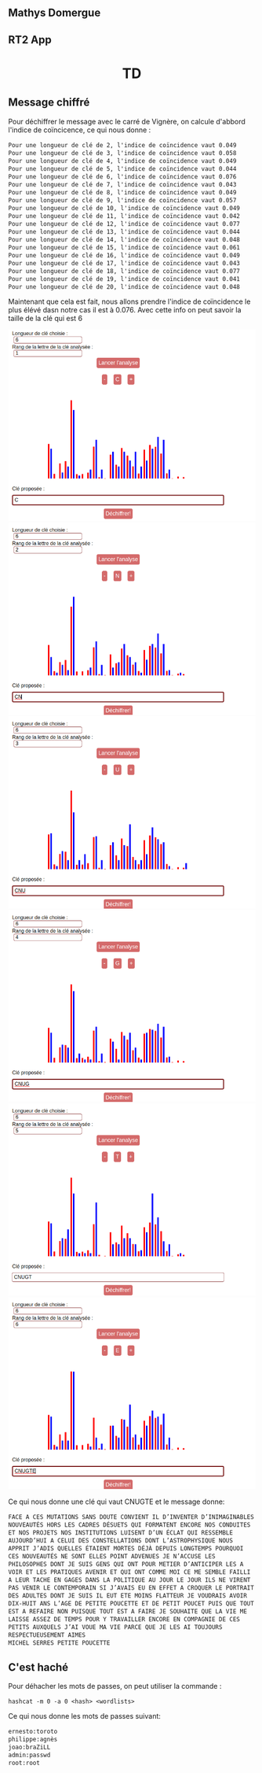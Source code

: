 ## Mathys Domergue
## RT2 App


# <center> TD



## Message chiffré



Pour déchiffrer le message avec le carré de Vignère, on calcule d'abbord l'indice de coïncicence, ce qui nous donne :

```
Pour une longueur de clé de 2, l'indice de coïncidence vaut 0.049
Pour une longueur de clé de 3, l'indice de coïncidence vaut 0.058
Pour une longueur de clé de 4, l'indice de coïncidence vaut 0.049
Pour une longueur de clé de 5, l'indice de coïncidence vaut 0.044
Pour une longueur de clé de 6, l'indice de coïncidence vaut 0.076
Pour une longueur de clé de 7, l'indice de coïncidence vaut 0.043
Pour une longueur de clé de 8, l'indice de coïncidence vaut 0.049
Pour une longueur de clé de 9, l'indice de coïncidence vaut 0.057
Pour une longueur de clé de 10, l'indice de coïncidence vaut 0.049
Pour une longueur de clé de 11, l'indice de coïncidence vaut 0.042
Pour une longueur de clé de 12, l'indice de coïncidence vaut 0.077
Pour une longueur de clé de 13, l'indice de coïncidence vaut 0.044
Pour une longueur de clé de 14, l'indice de coïncidence vaut 0.048
Pour une longueur de clé de 15, l'indice de coïncidence vaut 0.061
Pour une longueur de clé de 16, l'indice de coïncidence vaut 0.049
Pour une longueur de clé de 17, l'indice de coïncidence vaut 0.043
Pour une longueur de clé de 18, l'indice de coïncidence vaut 0.077
Pour une longueur de clé de 19, l'indice de coïncidence vaut 0.041
Pour une longueur de clé de 20, l'indice de coïncidence vaut 0.048
```



Maintenant que cela est fait, nous allons prendre l'indice de coïncidence le plus élévé dasn notre cas il est à 0.076. Avec cette info on peut savoir la taille de la clé qui est 6


<img src=img/1l.png>
<img src=img/2l.png>
<img src=img/3l.png>
<img src=img/4l.png>
<img src=img/5l.png>
<img src=img/6l.png>




Ce qui nous donne une clé qui vaut CNUGTE et le message donne:

```
FACE A CES MUTATIONS SANS DOUTE CONVIENT IL D’INVENTER D’INIMAGINABLES NOUVEAUTÉS HORS LES CADRES DÉSUETS QUI FORMATENT ENCORE NOS CONDUITES ET NOS PROJETS NOS INSTITUTIONS LUISENT D’UN ÉCLAT QUI RESSEMBLE AUJOURD’HUI A CELUI DES CONSTELLATIONS DONT L’ASTROPHYSIQUE NOUS APPRIT J’ADIS QUELLES ÉTAIENT MORTES DÉJÀ DEPUIS LONGTEMPS POURQUOI CES NOUVEAUTÉS NE SONT ELLES POINT ADVENUES JE N’ACCUSE LES PHILOSOPHES DONT JE SUIS GENS QUI ONT POUR METIER D’ANTICIPER LES A VOIR ET LES PRATIQUES AVENIR ET QUI ONT COMME MOI CE ME SEMBLE FAILLI A LEUR TACHE EN GAGES DANS LA POLITIQUE AU JOUR LE JOUR ILS NE VIRENT PAS VENIR LE CONTEMPORAIN SI J’AVAIS EU EN EFFET A CROQUER LE PORTRAIT DES ADULTES DONT JE SUIS IL EUT ETE MOINS FLATTEUR JE VOUDRAIS AVOIR DIX-HUIT ANS L’AGE DE PETITE POUCETTE ET DE PETIT POUCET PUIS QUE TOUT EST A REFAIRE NON PUISQUE TOUT EST A FAIRE JE SOUHAITE QUE LA VIE ME LAISSE ASSEZ DE TEMPS POUR Y TRAVAILLER ENCORE EN COMPAGNIE DE CES PETITS AUXQUELS J’AI VOUE MA VIE PARCE QUE JE LES AI TOUJOURS RESPECTUEUSEMENT AIMES 
MICHEL SERRES PETITE POUCETTE
```


## C'est haché

Pour déhacher les mots de passes, on peut utiliser la commande :


```
hashcat -m 0 -a 0 <hash> <wordlists>
```



Ce qui nous donne les mots de passes suivant:

```
ernesto:toroto
philippe:agnès
joao:braZiLL
admin:passwd
root:root
```

